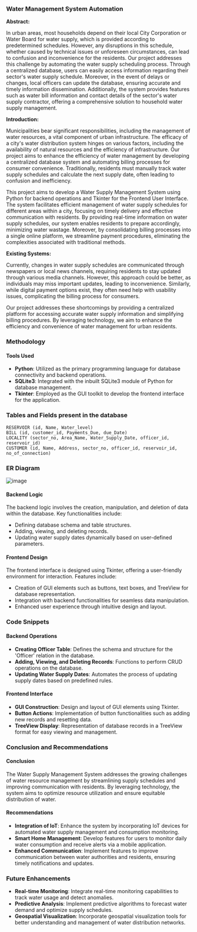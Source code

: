 ### Water Management System Automation

**Abstract:**

In urban areas, most households depend on their local City Corporation or Water Board for water supply, which is provided according to predetermined schedules. However, any disruptions in this schedule, whether caused by technical issues or unforeseen circumstances, can lead to confusion and inconvenience for the residents. Our project addresses this challenge by automating the water supply scheduling process. Through a centralized database, users can easily access information regarding their sector's water supply schedule. Moreover, in the event of delays or changes, local officers can update the database, ensuring accurate and timely information dissemination. Additionally, the system provides features such as water bill information and contact details of the sector's water supply contractor, offering a comprehensive solution to household water supply management.

**Introduction:**

Municipalities bear significant responsibilities, including the management of water resources, a vital component of urban infrastructure. The efficacy of a city's water distribution system hinges on various factors, including the availability of natural resources and the efficiency of infrastructure. Our project aims to enhance the efficiency of water management by developing a centralized database system and automating billing processes for consumer convenience. Traditionally, residents must manually track water supply schedules and calculate the next supply date, often leading to confusion and inefficiency. 

This project aims to develop a Water Supply Management System using Python for backend operations and Tkinter for the Frontend User Interface. The system facilitates efficient management of water supply schedules for different areas within a city, focusing on timely delivery and effective communication with residents. By providing real-time information on water supply schedules, our system enables residents to prepare accordingly, minimizing water wastage. Moreover, by consolidating billing processes into a single online platform, we streamline payment procedures, eliminating the complexities associated with traditional methods.

**Existing Systems:**

Currently, changes in water supply schedules are communicated through newspapers or local news channels, requiring residents to stay updated through various media channels. However, this approach could be better, as individuals may miss important updates, leading to inconvenience. Similarly, while digital payment options exist, they often need help with usability issues, complicating the billing process for consumers.

Our project addresses these shortcomings by providing a centralized platform for accessing accurate water supply information and simplifying billing procedures. By leveraging technology, we aim to enhance the efficiency and convenience of water management for urban residents.

### Methodology

#### Tools Used
- **Python**: Utilized as the primary programming language for database connectivity and backend operations.
- **SQLite3**: Integrated with the inbuilt SQLite3 module of Python for database management.
- **Tkinter**: Employed as the GUI toolkit to develop the frontend interface for the application.

### Tables and Fields present in the database
```OFFICER (id, Name, sector_no)
RESERVOIR (id, Name, Water_level)
BILL (id, customer_id, Payments_Due, due_Date)
LOCALITY (sector_no, Area_Name, Water_Supply_Date, officer_id,
reservoir_id)
CUSTOMER (id, Name, Address, sector_no, officer_id, reservoir_id,
no_of_connection)
```

### ER Diagram
![image](https://github.com/SourabhGPatil/water-management-dbms-project/assets/81312909/fb7f7f1c-865d-4b95-8319-aad60692854c)


#### Backend Logic
The backend logic involves the creation, manipulation, and deletion of data within the database. Key functionalities include:
- Defining database schema and table structures.
- Adding, viewing, and deleting records.
- Updating water supply dates dynamically based on user-defined parameters.

#### Frontend Design
The frontend interface is designed using Tkinter, offering a user-friendly environment for interaction. Features include:
- Creation of GUI elements such as buttons, text boxes, and TreeView for database representation.
- Integration with backend functionalities for seamless data manipulation.
- Enhanced user experience through intuitive design and layout.

### Code Snippets

#### Backend Operations
- **Creating Officer Table**: Defines the schema and structure for the 'Officer' relation in the database.
- **Adding, Viewing, and Deleting Records**: Functions to perform CRUD operations on the database.
- **Updating Water Supply Dates**: Automates the process of updating supply dates based on predefined rules.

#### Frontend Interface
- **GUI Construction**: Design and layout of GUI elements using Tkinter.
- **Button Actions**: Implementation of button functionalities such as adding new records and resetting data.
- **TreeView Display**: Representation of database records in a TreeView format for easy viewing and management.

### Conclusion and Recommendations

#### Conclusion
The Water Supply Management System addresses the growing challenges of water resource management by streamlining supply schedules and improving communication with residents. By leveraging technology, the system aims to optimize resource utilization and ensure equitable distribution of water.

#### Recommendations
- **Integration of IoT**: Enhance the system by incorporating IoT devices for automated water supply management and consumption monitoring.
- **Smart Home Management**: Develop features for users to monitor daily water consumption and receive alerts via a mobile application.
- **Enhanced Communication**: Implement features to improve communication between water authorities and residents, ensuring timely notifications and updates.

### Future Enhancements
- **Real-time Monitoring**: Integrate real-time monitoring capabilities to track water usage and detect anomalies.
- **Predictive Analysis**: Implement predictive algorithms to forecast water demand and optimize supply schedules.
- **Geospatial Visualization**: Incorporate geospatial visualization tools for better understanding and management of water distribution networks.


